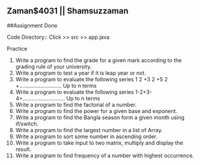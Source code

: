 ## Zaman$4031 || Shamsuzzaman
##Assignment Done 

Code Directory:: Click >> src >> app.java 

Practice
1. Write a program to find the grade for a given mark according to the grading rule of your
university.
2. Write a program to test a year if it is leap year or not.
3. Write a program to evaluate the following series 1 2 +3 2 +5 2 +………………………. Up to n terms
4. Write a program to evaluate the following series 1-2+3-4+………………………. Up to n
terms
5. Write a program to find the factorial of a number.
6. Write a program to find the power for a given base and exponent.
7. Write a program to find the Bangla season form a given month using if/switch.
8. Write a program to find the largest number in a list of Array.
9. Write a program to sort some number in ascending order.
10. Write a program to take input to two matrix, multiply and display the result.
11. Write a program to find frequency of a number with highest occurrence.
